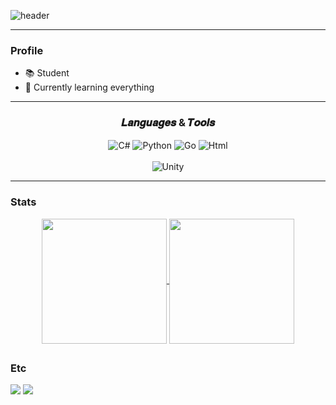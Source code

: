 ![header](https://capsule-render.vercel.app/api?type=waving&height=300&color=gradient&text=Hong's%20Github&reversal=false&textBg=false&fontColor=fffffe&fontSize=50&fontAlignY=43&animation=fadeIn&rotate=0&strokeWidth=0&descAlign=50&fontAlign=75)

---
### Profile
- 📚 Student
- 🌱 Currently learning everything

---

<h3 align="center">𝑳𝒂𝒏𝒈𝒖𝒂𝒈𝒆𝒔 & 𝑻𝒐𝒐𝒍𝒔</h3>
<div align="center">
  <img align="center" alt="C#" src="https://img.shields.io/badge/C%23-2b2d3f?style=for-the-badge&logo=c&logoColor=FFFFFF"/>
  <img align="center" alt="Python" src="https://img.shields.io/badge/Python-2b2d3f?style=for-the-badge&logo=python&logoColor=FFFFFF"/>
  <img align="center" alt="Go" src="https://img.shields.io/badge/Go-2b2d3f?style=for-the-badge&logo=go&logoColor=FFFFFF"/>
  <img align="center" alt="Html" src="https://img.shields.io/badge/Html-2b2d3f?style=for-the-badge&logo=html5&logoColor=FFFFFF"/>
  <br><br>
  <img align="center" alt="Unity" src="https://img.shields.io/badge/Unity-2b2d3f?style=for-the-badge&logo=Unity&logoColor=FFFFFF"/>
  
</div>

---

### Stats

<div align = center>
  <a href="https://github.com/anuraghazra/convoychat">
    <img align="center" height="200" src="https://github-readme-stats.vercel.app/api/top-langs/?username=H-J52&theme=calm_pink" />
  </a>
  
  <img align="center" height="200" src="https://github-readme-stats.vercel.app/api?username=H-J52&show_icons=true&theme=calm_pink" />
</div>

##
### Etc

<a href="mailto:ruy0218@gmail.com"><img src="https://img.shields.io/badge/ruy0218@gmail.com-EA4335?style=for-the-badge&logo=Gmail&logoColor=white"></a>
<a href="https://velog.io/@doragee"><img src="https://img.shields.io/badge/Velog-20C997?style=for-the-badge&logo=Velog&logoColor=white"></a>
